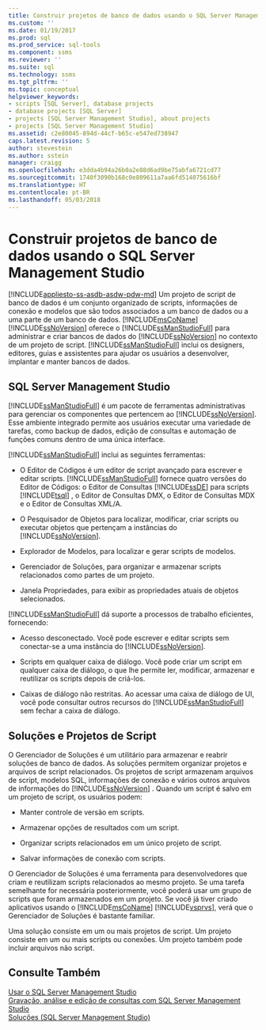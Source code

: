 ```yaml
---
title: Construir projetos de banco de dados usando o SQL Server Management Studio | Microsoft Docs
ms.custom: ''
ms.date: 01/19/2017
ms.prod: sql
ms.prod_service: sql-tools
ms.component: ssms
ms.reviewer: ''
ms.suite: sql
ms.technology: ssms
ms.tgt_pltfrm: ''
ms.topic: conceptual
helpviewer_keywords:
- scripts [SQL Server], database projects
- database projects [SQL Server]
- projects [SQL Server Management Studio], about projects
- projects [SQL Server Management Studio]
ms.assetid: c2e80045-894d-44cf-b65c-e547ed738947
caps.latest.revision: 5
author: stevestein
ms.author: sstein
manager: craigg
ms.openlocfilehash: e3dda4b94a26b0a2e88d6ad9be75abfa6721cd77
ms.sourcegitcommit: 1740f3090b168c0e809611a7aa6fd514075616bf
ms.translationtype: HT
ms.contentlocale: pt-BR
ms.lasthandoff: 05/03/2018
---
```

# <a name="build-database-projects-by-using-sql-server-management-studio"></a>Construir projetos de banco de dados usando o SQL Server Management Studio
[!INCLUDE[appliesto-ss-asdb-asdw-pdw-md](../includes/appliesto-ss-asdb-asdw-pdw-md.md)]
Um projeto de script de banco de dados é um conjunto organizado de scripts, informações de conexão e modelos que são todos associados a um banco de dados ou a uma parte de um banco de dados. [!INCLUDE[msCoName](../includes/msconame_md.md)] [!INCLUDE[ssNoVersion](../includes/ssnoversion_md.md)] oferece o [!INCLUDE[ssManStudioFull](../includes/ssmanstudiofull_md.md)] para administrar e criar bancos de dados do [!INCLUDE[ssNoVersion](../includes/ssnoversion_md.md)] no contexto de um projeto de script. [!INCLUDE[ssManStudioFull](../includes/ssmanstudiofull_md.md)] inclui os designers, editores, guias e assistentes para ajudar os usuários a desenvolver, implantar e manter bancos de dados.  
  
## <a name="sql-server-management-studio"></a>SQL Server Management Studio  
[!INCLUDE[ssManStudioFull](../includes/ssmanstudiofull_md.md)] é um pacote de ferramentas administrativas para gerenciar os componentes que pertencem ao [!INCLUDE[ssNoVersion](../includes/ssnoversion_md.md)]. Esse ambiente integrado permite aos usuários executar uma variedade de tarefas, como backup de dados, edição de consultas e automação de funções comuns dentro de uma única interface.  
  
[!INCLUDE[ssManStudioFull](../includes/ssmanstudiofull_md.md)] inclui as seguintes ferramentas:  
  
-   O Editor de Códigos é um editor de script avançado para escrever e editar scripts. [!INCLUDE[ssManStudioFull](../includes/ssmanstudiofull_md.md)] fornece quatro versões do Editor de Códigos: o Editor de Consultas [!INCLUDE[ssDE](../includes/ssde_md.md)] para scripts [!INCLUDE[tsql](../includes/tsql_md.md)] , o Editor de Consultas DMX, o Editor de Consultas MDX e o Editor de Consultas XML/A.  
  
-   O Pesquisador de Objetos para localizar, modificar, criar scripts ou executar objetos que pertençam a instâncias do [!INCLUDE[ssNoVersion](../includes/ssnoversion_md.md)].  
  
-   Explorador de Modelos, para localizar e gerar scripts de modelos.  
  
-   Gerenciador de Soluções, para organizar e armazenar scripts relacionados como partes de um projeto.  
  
-   Janela Propriedades, para exibir as propriedades atuais de objetos selecionados.  
  
[!INCLUDE[ssManStudioFull](../includes/ssmanstudiofull_md.md)] dá suporte a processos de trabalho eficientes, fornecendo:  
  
-   Acesso desconectado. Você pode escrever e editar scripts sem conectar-se a uma instância do [!INCLUDE[ssNoVersion](../includes/ssnoversion_md.md)].  
  
-   Scripts em qualquer caixa de diálogo. Você pode criar um script em qualquer caixa de diálogo, o que lhe permite ler, modificar, armazenar e reutilizar os scripts depois de criá-los.  
  
-   Caixas de diálogo não restritas. Ao acessar uma caixa de diálogo de UI, você pode consultar outros recursos do [!INCLUDE[ssManStudioFull](../includes/ssmanstudiofull_md.md)] sem fechar a caixa de diálogo.  
  
## <a name="solutions-and-script-projects"></a>Soluções e Projetos de Script  
O Gerenciador de Soluções é um utilitário para armazenar e reabrir soluções de banco de dados. As soluções permitem organizar projetos e arquivos de script relacionados. Os projetos de script armazenam arquivos de script, modelos SQL, informações de conexão e vários outros arquivos de informações do [!INCLUDE[ssNoVersion](../includes/ssnoversion_md.md)] . Quando um script é salvo em um projeto de script, os usuários podem:  
  
-   Manter controle de versão em scripts.  
  
-   Armazenar opções de resultados com um script.  
  
-   Organizar scripts relacionados em um único projeto de script.  
  
-   Salvar informações de conexão com scripts.  
  
O Gerenciador de Soluções é uma ferramenta para desenvolvedores que criam e reutilizam scripts relacionados ao mesmo projeto. Se uma tarefa semelhante for necessária posteriormente, você poderá usar um grupo de scripts que foram armazenados em um projeto. Se você já tiver criado aplicativos usando o [!INCLUDE[msCoName](../includes/msconame_md.md)] [!INCLUDE[vsprvs](../includes/vsprvs_md.md)], verá que o Gerenciador de Soluções é bastante familiar.  
  
Uma solução consiste em um ou mais projetos de script. Um projeto consiste em um ou mais scripts ou conexões. Um projeto também pode incluir arquivos não script.  
  
## <a name="see-also"></a>Consulte Também  
[Usar o SQL Server Management Studio](../ssms/use-sql-server-management-studio.md)  
[Gravação, análise e edição de consultas com SQL Server Management Studio](http://msdn.microsoft.com/en-us/062051e4-4b77-4969-98ae-d2547c24ce3e)  
[Soluções &#40;SQL Server Management Studio&#41;](../ssms/solution/solutions-sql-server-management-studio.md)  
  
